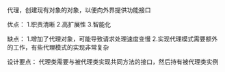 代理，创建现有对象的对象，以便向外界提供功能接口

优点：
1.职责清晰
2.高扩展性
3.智能化

缺点：
1.增加了代理对象，可能导致请求处理速度变慢
2.实现代理模式需要额外的工作，有些代理模式的实现非常复杂

设计要点：
代理类需要与被代理类实现共同方法的接口，然后持有被代理类实例
